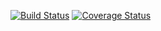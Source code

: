 [![Build Status](https://travis-ci.org/chandojo/fitData.svg?branch=master)](https://travis-ci.org/chandojo/fitData)
[![Coverage Status](https://coveralls.io/repos/github/chandojo/fitData/badge.svg)](https://coveralls.io/github/chandojo/fitData)
